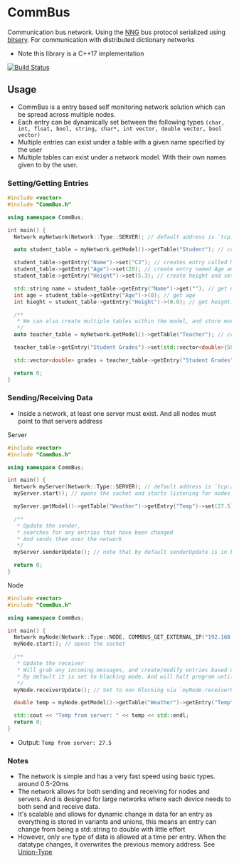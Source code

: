 # CommBus
Communication bus network. Using the [NNG](https://github.com/nanomsg/nng) bus protocol serialized using [bitsery](https://github.com/fraillt/bitsery). For communication with distributed dictionary networks

- Note this library is a C++17 implementation

[![Build Status](https://dev.azure.com/ConnorBuchel0890/A-Loose-Screw/_apis/build/status/A-Loose-Screw.CommBus?branchName=master)](https://dev.azure.com/ConnorBuchel0890/A-Loose-Screw/_build/latest?definitionId=23&branchName=master)

## Usage
- CommBus is a entry based self monitoring network solution which can be spread across multiple nodes.
- Each entry can be dynamically set between the following types `(char, int, float, bool, string, char*, int vector, double vector, bool vector)`
- Multiple entries can exist under a table with a given name specified by the user
- Multiple tables can exist under a network model. With their own names given to by the user.

### Setting/Getting Entries
```cpp
#include <vector>
#include "CommBus.h"

using namespace CommBus;

int main() {
  Network myNetwork(Network::Type::SERVER); // default address is `tcp://0.0.0.0:1905`

  auto student_table = myNetwork.getModel()->getTable("Student"); // creates table named Student, if one does not already exists

  student_table->getEntry("Name")->set("CJ"); // creates entry called Name if it doesn't already exist and sets it to a const char* with the value CJ
  student_table->getEntry("Age")->set(20); // create entry named Age and set it to an integer holding 20
  student_table->getEntry("Height")->set(5.3); // create height and set to a double

  std::string name = student_table->getEntry("Name")->get(""); // get name, and provide the default value if not found (also used to determine datatype)
  int age = student_table->getEntry("Age")->(0); // get age
  int hieght = student_table->getEntry("Height")->(0.0); // get height. Note that it needs 0.0 not just for default but also to determine double value

  /**
   * We can also create multiple tables within the model, and store more than just primitives
   */
  auto teacher_table = myNetwork.getModel()->getTable("Teacher"); // create new table

  teacher_table->getEntry("Student Grades")->set(std::vector<double>{50.3, 84.8, 17.002}); // set vector

  std::vector<double> grades = teacher_table->getEntry("Student Grades")->get(std::vector<double>{});

  return 0;
}
```

### Sending/Receiving Data
- Inside a network, at least one server must exist. And all nodes must point to that servers address

Server
```cpp
#include <vector>
#include "CommBus.h"

using namespace CommBus;

int main() {
  Network myServer(Network::Type::SERVER); // default address is `tcp://0.0.0.0:1905`
  myServer.start(); // opens the socket and starts listening for nodes

  myServer.getModel()->getTable("Weather")->getEntry("Temp")->set(27.5); // set data in the table

  /**
   * Update the sender,
   * searches for any entries that have been changed
   * And sends them over the network
   */
  myServer.senderUpdate(); // note that by default senderUpdate is in blocking mode. set to non blocking using `myServer.senderUpdate(true)`

  return 0;
}
```

Node
```cpp
#include <vector>
#include "CommBus.h"

using namespace CommBus;

int main() {
  Network myNode(Network::Type::NODE, COMMBUS_GET_EXTERNAL_IP("192.168.178.127")); // you can also directly set the address to `tcp://192.168.178.127:1905` 
  myNode.start(); // opens the socket

  /**
   * Update the receiver
   * Will grab any incoming messages, and create/modify entries based on received data
   * By default it is set to blocking mode. And will halt program until data is received
   */
  myNode.receiverUpdate(); // Set to non blocking via `myNode.receiverUpdate(true);`

  double temp = myNode.getModel()->getTable("Weather")->getEntry("Temp")->get(0.0); // get data in the table

  std::cout << "Temp from server: " << temp << std::endl;
  return 0;
}
```

- Output: `Temp from server: 27.5`

### Notes
- The network is simple and has a very fast speed using basic types. around 0.5-20ms
- The network allows for both sending and receiving for nodes and servers. And is designed for large networks where each device needs to both send and receive data.
- It's scalable and allows for dynamic change in data for an entry as everything is stored in variants and unions, this means an entry can change from being a std::string to double with little effort
- However, only `one` type of data is allowed at a time per entry. When the datatype changes, it overwrites the previous memory address. See [Union-Type](https://en.cppreference.com/w/cpp/language/union)
